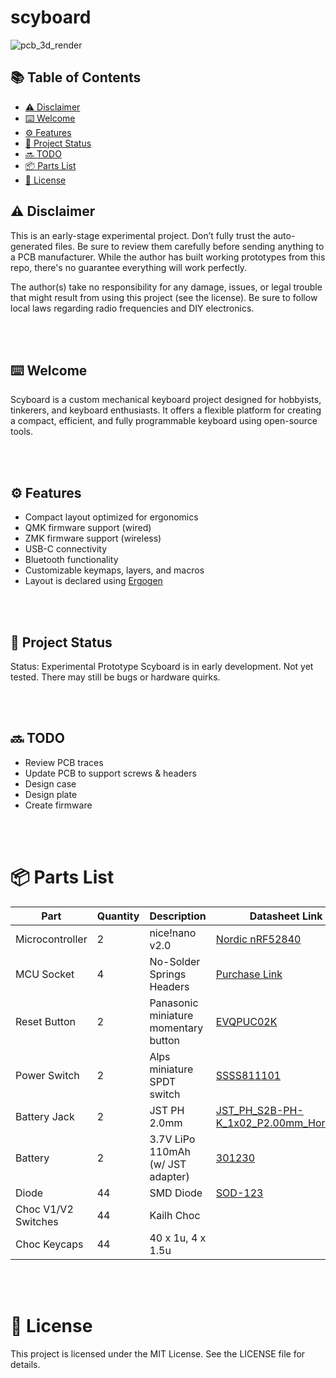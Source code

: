 # scyboard

![pcb_3d_render](https://github.com/user-attachments/assets/72f961f7-71c3-46f7-ac3f-4760dd06cf01)


## 📚 Table of Contents

- [⚠️ Disclaimer](#️-disclaimer)
- [⌨️ Welcome](#️-welcome)
- [⚙️ Features](#️-features)
- [🔧 Project Status](#️-project-status)
- [🔜 TODO](#️-todo)
- [📦 Parts List](#️-parts-list)
- [📄 License](#️-license)


## ⚠️ Disclaimer
This is an early-stage experimental project. Don’t fully trust the auto-generated files. Be sure to review them carefully before sending anything to a PCB manufacturer. While the author has built working prototypes from this repo, there's no guarantee everything will work perfectly.

The author(s) take no responsibility for any damage, issues, or legal trouble that might result from using this project (see the license). Be sure to follow local laws regarding radio frequencies and DIY electronics.

<br><br>

## ⌨️ Welcome

Scyboard is a custom mechanical keyboard project designed for hobbyists, tinkerers, and keyboard enthusiasts. It offers a flexible platform for creating a compact, efficient, and fully programmable keyboard using open-source tools.

<br><br>

## ⚙️ Features

- Compact layout optimized for ergonomics
- QMK firmware support (wired)
- ZMK firmware support (wireless)
- USB-C connectivity
- Bluetooth functionality
- Customizable keymaps, layers, and macros
- Layout is declared using [Ergogen](https://docs.ergogen.xyz/)

<br><br>

## 🔧 Project Status
Status: Experimental Prototype
Scyboard is in early development. Not yet tested. There may still be bugs or hardware quirks.

<br><br>

## 🔜 TODO

- Review PCB traces
- Update PCB to support screws & headers
- Design case
- Design plate
- Create firmware

<br><br>

# 📦 Parts List

| Part                    | Quantity | Description                          | Datasheet Link                                                                                                       |
|-------------------------|----------|--------------------------------------|----------------------------------------------------------------------------------------------------------------------|
| Microcontroller         |    2     | nice!nano v2.0                       | [Nordic nRF52840](https://nicekeyboards.com/nice-nano)                                                               |
| MCU Socket              |    4     | No-Solder Springs Headers            | [Purchase Link](https://typeractive.xyz/products/no-solder-spring-headers?variant=47196312502503)                    |
| Reset Button            |    2     | Panasonic miniature momentary button | [EVQPUC02K](https://cdn.shopify.com/s/files/1/0618/5674/3655/files/PANASONIC-EVQPUC02K.pdf)                          |
| Power Switch            |    2     | Alps miniature SPDT switch           | [SSSS811101](https://cdn.shopify.com/s/files/1/0618/5674/3655/files/ALPS-SSSS811101.pdf)                             |
| Battery Jack            |    2     | JST PH 2.0mm                         | [JST_PH_S2B-PH-K_1x02_P2.00mm_Horizontal](http://www.jst-mfg.com/product/pdf/eng/ePH.pdf)                            |
| Battery                 |    2     | 3.7V LiPo 110mAh (w/ JST adapter)    | [301230](https://www.ufinebattery.com/images/upload/ufx0509-08-3-7v-75mah-lithium-ion-battery-product-datasheet.pdf) |
| Diode                   |    44    | SMD Diode                            | [SOD-123](https://www.onsemi.com/download/data-sheet/pdf/mmsd301t1-d.pdf)                                            |
| Choc V1/V2 Switches     |    44    | Kailh Choc                           |                                                                                                                      |
| Choc Keycaps            |    44    | 40 x 1u, 4 x 1.5u                    |                                                                                                                      |

<br><br>

# 📄 License
This project is licensed under the MIT License. See the LICENSE file for details.
